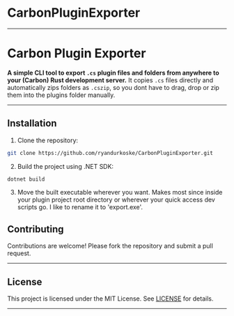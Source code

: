 # CarbonPluginExporter

---

# Carbon Plugin Exporter

**A simple CLI tool to export `.cs` plugin files and folders from anywhere to your (Carbon) Rust development server.**
It copies `.cs` files directly and automatically zips folders as `.cszip`, so you dont have to drag, drop or zip them into the plugins folder manually.

---

## Installation

1. Clone the repository:

```bash
git clone https://github.com/ryandurkoske/CarbonPluginExporter.git
```

2. Build the project using .NET SDK:

```bash
dotnet build
```

3. Move the built executable wherever you want.  Makes most since inside your plugin project root directory or wherever your quick access dev scripts go. I like to rename it to 'export.exe'.

## Contributing

Contributions are welcome! Please fork the repository and submit a pull request.

---

## License

This project is licensed under the MIT License. See [LICENSE](LICENSE.txt) for details.

---
